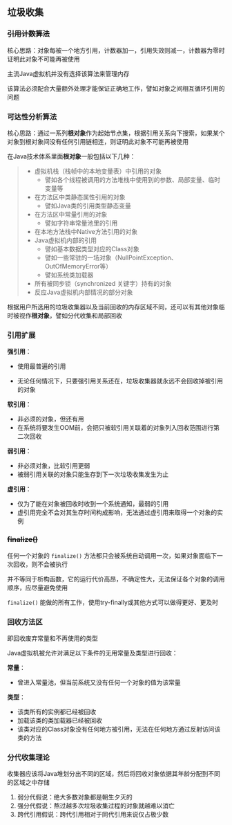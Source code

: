 ## 垃圾收集

### ~~引用计数算法~~

核心思路：对象每被一个地方引用，计数器加一，引用失效则减一，计数器为零时证明此对象不可能再被使用

主流Java虚拟机并没有选择该算法来管理内存

该算法必须配合大量额外处理才能保证正确地工作，譬如对象之间相互循环引用的问题

### 可达性分析算法

核心思路：通过一系列**根对象**作为起始节点集，根据引用关系向下搜索，如果某个对象到根对象间没有任何引用链相连，则证明此对象不可能再被使用

在Java技术体系里面**根对象**一般包括以下几种：

> - 虚拟机栈（栈帧中的本地变量表）中引用的对象
>     - 譬如各个线程被调用的方法堆栈中使用到的参数、局部变量、临时变量等
> - 在方法区中类静态属性引用的对象
>     - 譬如Java类的引用类型静态变量
> - 在方法区中常量引用的对象
>     - 譬如字符串常量池里的引用
> - 在本地方法栈中Native方法引用的对象
> - Java虚拟机内部的引用
>     - 譬如基本数据类型对应的Class对象
>     - 譬如一些常驻的一场对象（NullPointException、OutOfMemoryError等）
>     - 譬如系统类加载器
> - 所有被同步锁（synchronized 关键字）持有的对象
> - 反应Java虚拟机内部情况的部分对象

根据用户所选用的垃圾收集器以及当前回收的内存区域不同，还可以有其他对象临时被视作**根对象**，譬如分代收集和局部回收

### 引用扩展

**强引用**：

- 使用最普遍的引用

- 无论任何情况下，只要强引用关系还在，垃圾收集器就永远不会回收掉被引用的对象

**软引用**：

- 非必须的对象，但还有用
- 在系统将要发生OOM前，会把只被软引用关联着的对象列入回收范围进行第二次回收

**弱引用**：

- 非必须对象，比软引用更弱
- 被弱引用关联的对象只能生存到下一次垃圾收集发生为止

**虚引用**：

- 仅为了能在对象被回收时收到一个系统通知，最弱的引用
- 虚引用完全不会对其生存时间构成影响，无法通过虚引用来取得一个对象的实例

### ~~finalize()~~

任何一个对象的 `finalize()` 方法都只会被系统自动调用一次，如果对象面临下一次回收，则不会被执行

并不等同于析构函数，它的运行代价高昂，不确定性大，无法保证各个对象的调用顺序，应尽量避免使用

`finalize()` 能做的所有工作，使用try-finally或其他方式可以做得更好、更及时

### 回收方法区

即回收废弃常量和不再使用的类型

Java虚拟机被允许对满足以下条件的无用常量及类型进行回收：

**常量**：

- 曾进入常量池，但当前系统又没有任何一个对象的值为该常量

**类型**：

- 该类所有的实例都已经被回收
- 加载该类的类加载器已经被回收
- 该类对应的Class对象没有任何地方被引用，无法在任何地方通过反射访问该类的方法

### 分代收集理论

收集器应该将Java堆划分出不同的区域，然后将回收对象依据其年龄分配到不同的区域之中存储

1. 弱分代假说：绝大多数对象都是朝生夕灭的
2. 强分代假说：熬过越多次垃圾收集过程的对象就越难以消亡
3. 跨代引用假说：跨代引用相对于同代引用来说仅占极少数